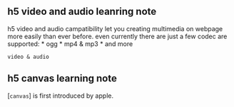 ## h5 video and audio leanring note
h5 video and audio campatibility let you creating multimedia on webpage more easily than ever before.
even currently there are just a few codec are supported:
	* ogg
	* mp4 & mp3
	* and more

````
video & audio
````

## h5 canvas learning note
[`canvas`] is first introduced by apple.
